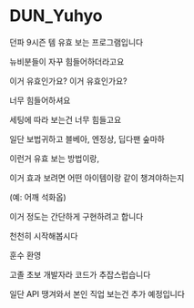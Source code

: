 # DUN_Yuhyo



던파 9시즌 템 유효 보는 프로그램입니다


뉴비분들이 자꾸 힘들어하더라고요

이거 유효인가요? 이거 유효인가요?

너무 힘들어하셔요


세팅에 따라 보는건 너무 힘들고요

일단 보법귀하고 블베아, 엔정상, 딥다팬 숲마하

이런거 유효 보는 방법이랑,

이거 효과 보려면 어떤 아이템이랑 같이 챙겨야하는지

(예: 어깨 석화옵)

이거 정도는 간단하게 구현하려고 합니다

천천히 시작해봅시다

훈수 환영

고졸 초보 개발자라 코드가 추잡스럽습니다


일단 API 땡겨와서 본인 직업 보는건 추가 예정입니다